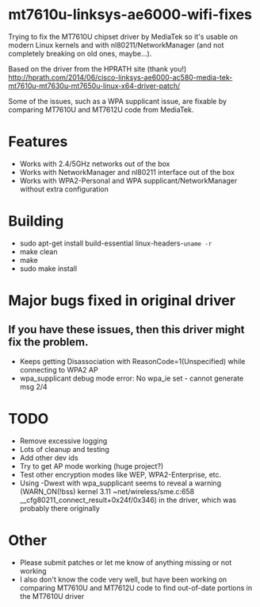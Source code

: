 # mt7610u-linksys-ae6000-wifi-fixes
Trying to fix the MT7610U chipset driver by MediaTek so it's usable on modern Linux kernels and with nl80211/NetworkManager (and not completely breaking on old ones, maybe...).

Based on the driver from the HPRATH site (thank you!)
http://hprath.com/2014/06/cisco-linksys-ae6000-ac580-media-tek-mt7610u-mt7630u-mt7650u-linux-x64-driver-patch/

Some of the issues, such as a WPA supplicant issue, are fixable by comparing MT7610U and MT7612U code from MediaTek.

# Features
- Works with 2.4/5GHz networks out of the box
- Works with NetworkManager and nl80211 interface out of the box
- Works with WPA2-Personal and WPA supplicant/NetworkManager without extra configuration

# Building
- sudo apt-get install build-essential linux-headers-`uname -r`
- make clean
- make
- sudo make install

# Major bugs fixed in original driver
## If you have these issues, then this driver might fix the problem.
- Keeps getting Disassociation with ReasonCode=1(Unspecified) while connecting to WPA2 AP
- wpa_supplicant debug mode error:  No wpa_ie set - cannot generate msg 2/4

# TODO
- Remove excessive logging
- Lots of cleanup and testing
- Add other dev ids
- Try to get AP mode working (huge project?)
- Test other encryption modes like WEP, WPA2-Enterprise, etc.
- Using -Dwext with wpa_supplicant seems to reveal a warning (WARN_ON(!bss) kernel 3.11 ~net/wireless/sme.c:658 __cfg80211_connect_result+0x24f/0x346) in the driver, which was probably there originally

# Other
- Please submit patches or let me know of anything missing or not working
- I also don't know the code very well, but have been working on comparing MT7610U and MT7612U code to find out-of-date portions in the MT7610U driver
